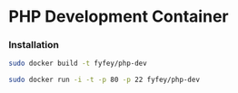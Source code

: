 # PHP Development Container

### Installation
```bash
sudo docker build -t fyfey/php-dev
```

```bash
sudo docker run -i -t -p 80 -p 22 fyfey/php-dev
```
